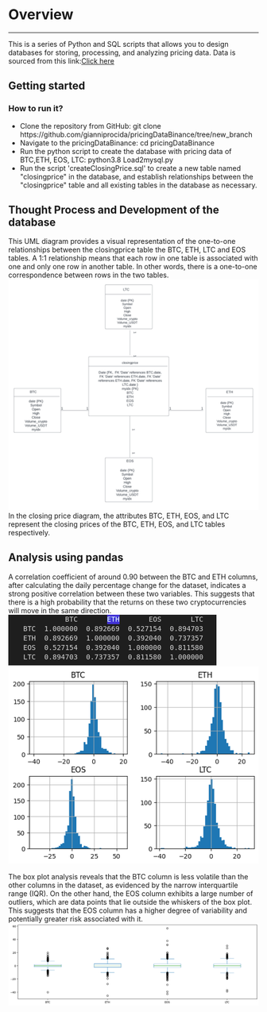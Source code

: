 <!DOCTYPE html>
<html lang="en">
<head>
    <meta charset="UTF-8">
</head>
<body>
    <h1>Overview</h1>
    <hr>
     <p> This is a series of Python and SQL scripts that allows you to design databases for storing, processing, and analyzing pricing data. Data is sourced from this link:<a href="https://www.cryptodatadownload.com/data/binance/">Click here</a></p>
    <h2>Getting started</h2>

   <h3>How to run it?</h3>
   <ul>
     <li>Clone the repository from GitHub: git clone https://github.com/gianniprocida/pricingDataBinance/tree/new_branch</li>
     <li>Navigate to the pricingDataBinance: cd pricingDataBinance</li>
     <li>Run the python script to create the database with pricing data of BTC,ETH, EOS, LTC: python3.8 Load2mysql.py
 </li>
     <li>Run the script 'createClosingPrice.sql' to create a new table named "closingprice" in the database, and establish relationships between the "closingprice" table
         and all existing tables in the database as necessary.</li>
   </ul>     

</body>

<h2>Thought Process and Development of the database</h2>
This UML diagram provides a visual representation of the one-to-one relationships between the closingprice table the BTC, ETH, LTC and EOS tables.
A 1:1 relationship means that each row in one table is associated with one and only one row in another table. 
In other words, there is a one-to-one correspondence between rows in the two tables. <img src="diagram.png" alt="Description of the image">
In the closing price diagram, the attributes BTC, ETH, EOS, and LTC represent the closing prices of the BTC, ETH, EOS, and LTC tables respectively.

<h2>Analysis using pandas</h2>
A correlation coefficient of around 0.90 between the BTC and ETH columns, after calculating the daily percentage change for the dataset, indicates a strong positive correlation between these two variables. This suggests that there is a high probability that the returns on these two cryptocurrencies will move in the same direction. <img src="correl.png" alt="Description of the image"> <img src="histogram.png" alt="Description of the image">

The box plot analysis reveals that the BTC column is less volatile than the other columns in the dataset, as evidenced by the narrow interquartile range (IQR). On the other hand, the EOS column exhibits a large number of outliers, which are data points that lie outside the whiskers of the box plot. This suggests that the EOS column has a higher degree of variability and potentially greater risk associated with it. <img src="boxplot.png" alt="Description of the image">